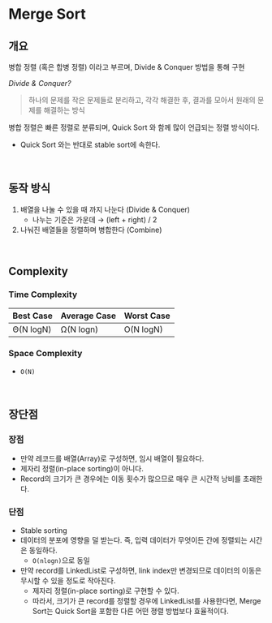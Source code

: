 # Merge Sort

## 개요
병합 정렬 (혹은 합병 정렬) 이라고 부르며, Divide & Conquer 방법을 통해 구현

*Divide & Conquer?*
> 하나의 문제를 작은 문제들로 분리하고, 각각 해결한 후, 결과를 모아서 원래의 문제를 해결하는 방식

병합 정렬은 빠른 정렬로 분류되며, Quick Sort 와 함께 많이 언급되는 정렬 방식이다.
- Quick Sort 와는 반대로 stable sort에 속한다.

<br>

## 동작 방식
1. 배열을 나눌 수 있을 때 까지 나눈다 (Divide & Conquer)
   - 나누는 기준은 가운데 → (left + right) / 2
2. 나눠진 배열들을 정렬하며 병합한다 (Combine)

<br>

## Complexity
### Time Complexity

| Best Case | Average Case | Worst Case |
|-----------|--------------|------------|
| Θ(N logN) | Ω(N logn)    | O(N logN)  |

### Space Complexity

- `O(N)`

<br>

## 장단점
### 장점
- 만약 레코드를 배열(Array)로 구성하면, 임시 배열이 필요하다.
- 제자리 정렬(in-place sorting)이 아니다.
- Record의 크기가 큰 경우에는 이동 횟수가 많으므로 매우 큰 시간적 낭비를 초래한다.

### 단점
- Stable sorting
- 데이터의 분포에 영향을 덜 받는다. 즉, 입력 데이터가 무엇이든 간에 정렬되는 시간은 동일하다.
    - `O(nlogn)`으로 동일
- 만약 record를 LinkedList로 구성하면, link index만 변경되므로 데이터의 이동은 무시할 수 있을 정도로 작아진다.
    - 제자리 정렬(in-place sorting)로 구현할 수 있다.
    - 따라서, 크기가 큰 record를 정렬할 경우에 LinkedList를 사용한다면, Merge Sort는 Quick Sort을 포함한 다른 어떤 졍렬 방법보다 효율적이다.